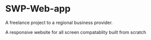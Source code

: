 # SWP-Web-app
A freelance project to a regional business provider.

A responsive website for all screen compatablity built from scratch


